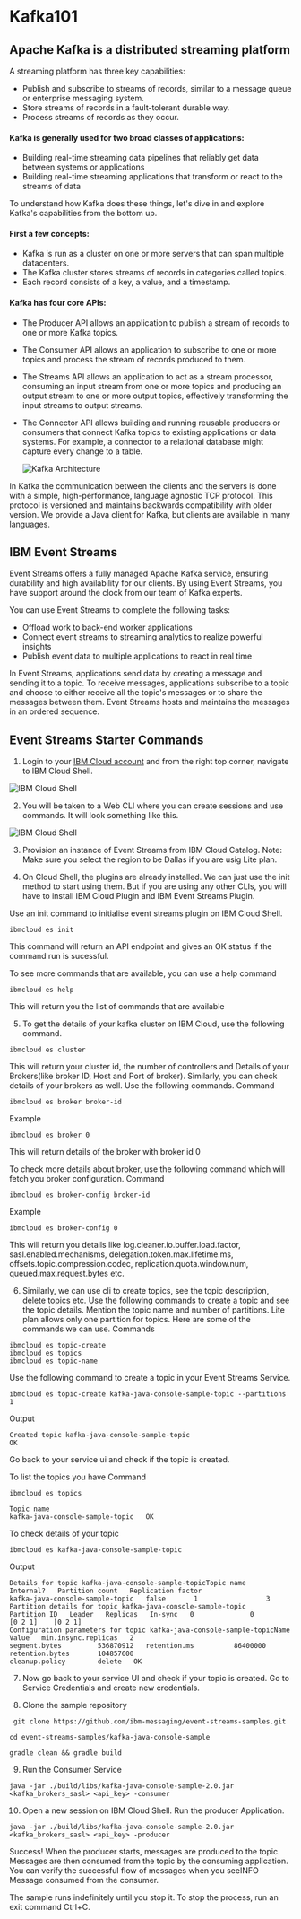 # Kafka101

## Apache Kafka is a distributed streaming platform

A streaming platform has three key capabilities:

* Publish and subscribe to streams of records, similar to a message queue or enterprise messaging system.
* Store streams of records in a fault-tolerant durable way.
* Process streams of records as they occur.

#### Kafka is generally used for two broad classes of applications:

* Building real-time streaming data pipelines that reliably get data between systems or applications
* Building real-time streaming applications that transform or react to the streams of data

To understand how Kafka does these things, let's dive in and explore Kafka's capabilities from the bottom up.

#### First a few concepts:

* Kafka is run as a cluster on one or more servers that can span multiple datacenters.
* The Kafka cluster stores streams of records in categories called topics.
* Each record consists of a key, a value, and a timestamp.

#### Kafka has four core APIs:

* The Producer API allows an application to publish a stream of records to one or more Kafka topics.
* The Consumer API allows an application to subscribe to one or more topics and process the stream of records produced to them.
* The Streams API allows an application to act as a stream processor, consuming an input stream from one or more topics and producing an output stream to one or more output topics, effectively transforming the input streams to output streams.
* The Connector API allows building and running reusable producers or consumers that connect Kafka topics to existing applications or data systems. For example, a connector to a relational database might capture every change to a table.

    ![Kafka Architecture](images/kafka-architecture.png)

In Kafka the communication between the clients and the servers is done with a simple, high-performance, language agnostic TCP protocol. This protocol is versioned and maintains backwards compatibility with older version. We provide a Java client for Kafka, but clients are available in many languages.

## IBM Event Streams

Event Streams offers a fully managed Apache Kafka service, ensuring durability and high availability for our clients. By using Event Streams, you have support around the clock from our team of Kafka experts.

You can use Event Streams to complete the following tasks:

* Offload work to back-end worker applications
* Connect event streams to streaming analytics to realize powerful insights
* Publish event data to multiple applications to react in real time

In Event Streams, applications send data by creating a message and sending it to a topic. To receive messages, applications subscribe to a topic and choose to either receive all the topic's messages or to share the messages between them. Event Streams hosts and maintains the messages in an ordered sequence.

## Event Streams Starter Commands

1. Login to your [IBM Cloud account](https://cloud.ibm.com/) and from the right top corner, navigate to IBM Cloud Shell.

 ![IBM Cloud Shell](images/IBMCloudShell01.png)

2. You will be taken to a Web CLI where you can create sessions and use commands. It will look something like this.

 ![IBM Cloud Shell](images/IBMCloudShell02.png)

3. Provision an instance of Event Streams from IBM Cloud Catalog.
Note: Make sure you select the region to be Dallas if you are usig Lite plan.

4. On Cloud Shell, the plugins are already installed. We can just use the init method to start using them. But if you are using any other CLIs, you will have to install IBM Cloud Plugin and IBM Event Streams Plugin.

 Use an init command to initialise event streams plugin on IBM Cloud Shell.

 ```
ibmcloud es init
 ```

 This command will return an API endpoint and gives an OK status if the command run is sucessful.

 To see more commands that are available, you can use a help command

 ```
ibmcloud es help
 ```

 This will return you the list of commands that are available

5. To get the details of your kafka cluster on IBM Cloud, use the following command.
  ```
  ibmcloud es cluster
  ```
  This will return your cluster id, the number of controllers and Details of your Brokers(like broker ID, Host and Port of broker). Similarly, you can check details of your brokers as well. Use the following commands.
  Command
  ```
  ibmcloud es broker broker-id
  ```
  Example
  ```
  ibmcloud es broker 0
  ```
  This will return details of the broker with broker id 0

  To check more details about broker, use the following command which will fetch you broker configuration.
  Command
  ```
  ibmcloud es broker-config broker-id
  ```
  Example
  ```
  ibmcloud es broker-config 0
  ```
  This will return you details like log.cleaner.io.buffer.load.factor, sasl.enabled.mechanisms, delegation.token.max.lifetime.ms, offsets.topic.compression.codec, replication.quota.window.num, queued.max.request.bytes etc.

6. Similarly, we can use cli to create topics, see the topic description, delete topics etc. Use the following commands to create a topic and see the topic details. Mention the topic name and number of partitions.
Lite plan allows only one partition for topics. Here are some of the commands we can use.
  Commands
  ```
  ibmcloud es topic-create
  ibmcloud es topics
  ibmcloud es topic-name
  ```
  Use the following command to create a topic in your Event Streams Service.
  ```
  ibmcloud es topic-create kafka-java-console-sample-topic --partitions 1
  ```
  Output
  ```
  Created topic kafka-java-console-sample-topic
  OK
  ```
  Go back to your service ui and check if the topic is created.

  To list the topics you have
  Command
  ```
  ibmcloud es topics
  ```
  ```
  Topic name   
  kafka-java-console-sample-topic   OK
  ```

  To check details of your topic

  ```
  ibmcloud es kafka-java-console-sample-topic
  ```
  Output
  ```
  Details for topic kafka-java-console-sample-topicTopic name                        Internal?   Partition count   Replication factor   
  kafka-java-console-sample-topic   false       1                 3   Partition details for topic kafka-java-console-sample-topic
  Partition ID   Leader   Replicas   In-sync   0              0        [0 2 1]    [0 2 1]   
  Configuration parameters for topic kafka-java-console-sample-topicName                  Value   min.insync.replicas   2   
  segment.bytes         536870912   retention.ms          86400000   retention.bytes       104857600   
  cleanup.policy        delete   OK
  ```

7. Now go back to your service UI and check if your topic is created. Go to Service Credentials and create new credentials.

8. Clone the sample repository
  ```
   git clone https://github.com/ibm-messaging/event-streams-samples.git
  ```
  ```
  cd event-streams-samples/kafka-java-console-sample
  ```
  ```
  gradle clean && gradle build
  ```

9. Run the Consumer Service

  ```
  java -jar ./build/libs/kafka-java-console-sample-2.0.jar
<kafka_brokers_sasl> <api_key> -consumer
  ```

10. Open a new session on IBM Cloud Shell. Run the producer Application.

  ```
  java -jar ./build/libs/kafka-java-console-sample-2.0.jar
<kafka_brokers_sasl> <api_key> -producer
  ```

Success!
When the producer starts, messages are produced to the topic. Messages are then consumed from the topic by the consuming application. You can verify the successful flow of messages when you seeINFO Message consumed from the consumer.

The sample runs indefinitely until you stop it. To stop the process, run an exit command Ctrl+C.
